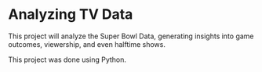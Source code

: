 # Analyzing TV Data

This project will analyze the Super Bowl Data, generating insights into game outcomes, viewership, and even halftime shows.

This project was done using Python.
